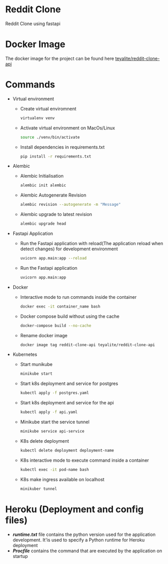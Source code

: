 # Reddit Clone

Reddit Clone using fastapi

# Docker Image

The docker image for the project can be found here [teyalite/reddit-clone-api](https://hub.docker.com/r/teyalite/reddit-clone-api)

# Commands

-   Virtual environment
    -   Create virtual enviromnent
        ```bash
        virtualenv venv
        ```
    -   Activate virtual environment on MacOs/Linux
        ```bash
        source ./venv/bin/activate
        ```
    -   Install dependencies in requirements.txt
        ```bash
        pip install -r requirements.txt
        ```
-   Alembic

    -   Alembic Initialisation
        ```bash
        alembic init alembic
        ```
    -   Alembic Autogenerate Revision
        ```bash
        alembic revision --autogenerate -m "Message"
        ```
    -   Alembic upgrade to latest revision
        ```bash
        alembic upgrade head
        ```

-   Fastapi Application
    -   Run the Fastapi application with reload(The application reload when detect changes) for development environment
        ```bash
        uvicorn app.main:app --reload
        ```
    -   Run the Fastapi application
        ```bash
        uvicorn app.main:app
        ```
-   Docker

    -   Interactive mode to run commands inside the container

        ```bash
        docker exec -it container_name bash
        ```

    -   Docker compose build without using the cache

        ```bash
        docker-compose build --no-cache
        ```

    -   Rename docker image

        ```bash
        docker image tag reddit-clone-api teyalite/reddit-clone-api
        ```

-   Kubernetes

    -   Start munikube

        ```bash
        minikube start
        ```

    -   Start k8s deployment and service for postgres

        ```bash
        kubectl apply -f postgres.yaml
        ```

    -   Start k8s deployment and service for the api

        ```bash
        kubectl apply -f api.yaml
        ```

    -   Minikube start the service tunnel

        ```bash
        minikube service api-service
        ```

    -   K8s delete deployment

        ```bash
        kubectl delete deployment deployment-name
        ```

    -   K8s interactive mode to execute command inside a container

        ```bash
        kubectl exec -it pod-name bash
        ```

    -   K8s make ingress available on localhost

        ```bash
        minikuber tunnel
        ```

# Heroku (Deployment and config files)

-   **_runtime.txt_** file contains the python version used for the application development. It'is used to specify a Python runtime for Heroku deployment
-   **_Procfile_** contains the command that are executed by the application on startup

